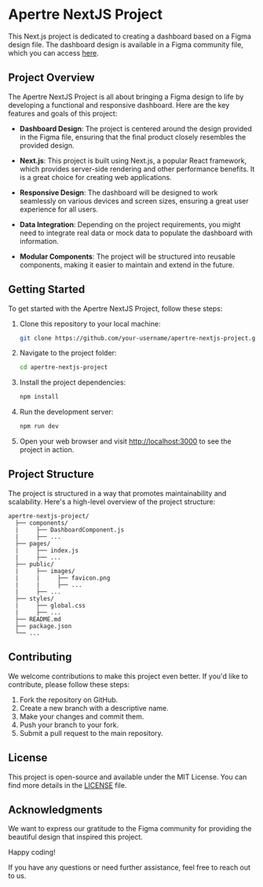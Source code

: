 # Apertre NextJS Project

This Next.js project is dedicated to creating a dashboard based on a Figma design file. The dashboard design is available in a Figma community file, which you can access [here](https://www.figma.com/community/file/1098131983383434513).

## Project Overview

The Apertre NextJS Project is all about bringing a Figma design to life by developing a functional and responsive dashboard. Here are the key features and goals of this project:

- **Dashboard Design**: The project is centered around the design provided in the Figma file, ensuring that the final product closely resembles the provided design.

- **Next.js**: This project is built using Next.js, a popular React framework, which provides server-side rendering and other performance benefits. It is a great choice for creating web applications.

- **Responsive Design**: The dashboard will be designed to work seamlessly on various devices and screen sizes, ensuring a great user experience for all users.

- **Data Integration**: Depending on the project requirements, you might need to integrate real data or mock data to populate the dashboard with information.

- **Modular Components**: The project will be structured into reusable components, making it easier to maintain and extend in the future.

## Getting Started

To get started with the Apertre NextJS Project, follow these steps:

1. Clone this repository to your local machine:

   ```bash
   git clone https://github.com/your-username/apertre-nextjs-project.git
   ```

2. Navigate to the project folder:

   ```bash
   cd apertre-nextjs-project
   ```

3. Install the project dependencies:

   ```bash
   npm install
   ```

4. Run the development server:

   ```bash
   npm run dev
   ```

5. Open your web browser and visit [http://localhost:3000](http://localhost:3000) to see the project in action.

## Project Structure

The project is structured in a way that promotes maintainability and scalability. Here's a high-level overview of the project structure:

```
apertre-nextjs-project/
  ├── components/
  |     ├── DashboardComponent.js
  |     ├── ...
  ├── pages/
  |     ├── index.js
  |     ├── ...
  ├── public/
  |     ├── images/
  |     |     ├── favicon.png
  |     |     ├── ...
  |     ├── ...
  ├── styles/
  |     ├── global.css
  |     ├── ...
  ├── README.md
  ├── package.json
  └── ...
```

## Contributing

We welcome contributions to make this project even better. If you'd like to contribute, please follow these steps:

1. Fork the repository on GitHub.
2. Create a new branch with a descriptive name.
3. Make your changes and commit them.
4. Push your branch to your fork.
5. Submit a pull request to the main repository.

## License

This project is open-source and available under the MIT License. You can find more details in the [LICENSE](LICENSE) file.

## Acknowledgments

We want to express our gratitude to the Figma community for providing the beautiful design that inspired this project.

Happy coding!

If you have any questions or need further assistance, feel free to reach out to us.
